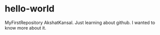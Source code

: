 # hello-world
MyFirstRepository
AkshatKansal. Just learning about github.
I wanted to know more about it.
